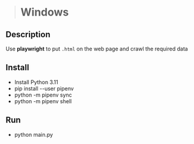 ># Windows

## Description
Use **playwright** to put `.html` on the web page and crawl the required data

## Install

- Install Python 3.11
- pip install --user pipenv
- python -m pipenv sync
- python -m pipenv shell

## Run
- python main.py

<!-- pyinstaller -F <python file>   # 打包成單執行檔，適合小檔
pyinstaller -D <python file>   # 打包成多個文件，適合框架類程式 -->
